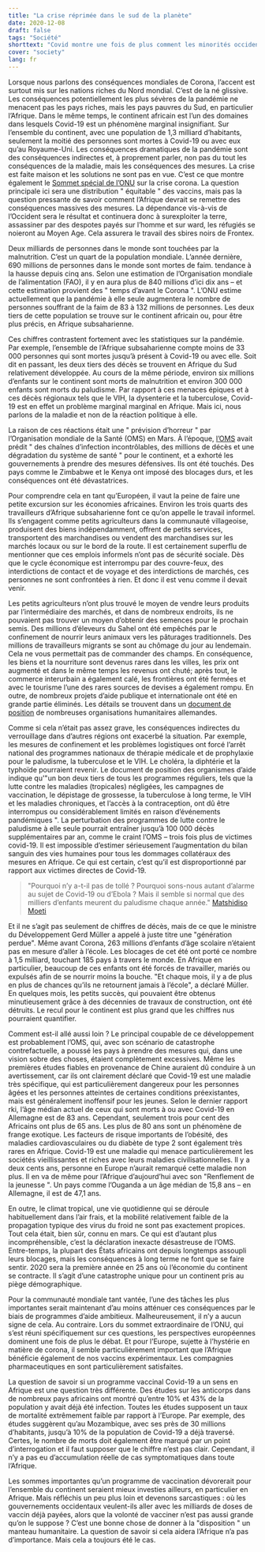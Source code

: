 ```yaml
---
title: "La crise réprimée dans le sud de la planète"
date: 2020-12-08
draft: false
tags: "Société"
shorttext: "Covid montre une fois de plus comment les minorités occidentales sont celles qui se plaignent tandis que les autres se battent pour leur propre existence sans vote."
cover: "society"
lang: fr
---
```


Lorsque nous parlons des conséquences mondiales de Corona, l’accent est surtout mis sur les nations riches du Nord mondial. C’est de la né glissive. Les conséquences potentiellement les plus sévères de la pandémie ne menacent pas les pays riches, mais les pays pauvres du Sud, en particulier l’Afrique. Dans le même temps, le continent africain est l’un des domaines dans lesquels Covid-19 est un phénomène marginal insignifiant. Sur l’ensemble du continent, avec une population de 1,3 milliard d’habitants, seulement la moitié des personnes sont mortes à Covid-19 ou avec eux qu’au Royaume-Uni. Les conséquences dramatiques de la pandémie sont des conséquences indirectes et, à proprement parler, non pas du tout les conséquences de la maladie, mais les conséquences des mesures. La crise est faite maison et les solutions ne sont pas en vue. C’est ce que montre également le [Sommet spécial de l’ONU](https://www.tagesschau.de/ausland/un-sondergipfel-coronavirus-impfstoff-101.html "Besser spät als nie?") sur la crise corona. La question principale ici sera une distribution " équitable " des vaccins, mais pas la question pressante de savoir comment l’Afrique devrait se remettre des conséquences massives des mesures. La dépendance vis-à-vis de l’Occident sera le résultat et continuera donc à surexploiter la terre, assassiner par des despotes payés sur l’homme et sur ward, les réfugiés se noieront au Moyen Age. Cela assurera le travail des sbires noirs de Frontex.

Deux milliards de personnes dans le monde sont touchées par la malnutrition. C’est un quart de la population mondiale. L’année dernière, 690 millions de personnes dans le monde sont mortes de faim. tendance à la hausse depuis cinq ans. Selon une estimation de l’Organisation mondiale de l’alimentation (FAO), il y en aura plus de 840 millions d’ici dix ans – et cette estimation provient des " temps d’avant le Corona ". L’ONU estime actuellement que la pandémie à elle seule augmentera le nombre de personnes souffrant de la faim de 83 à 132 millions de personnes. Les deux tiers de cette population se trouve sur le continent africain ou, pour être plus précis, en Afrique subsaharienne.

Ces chiffres contrastent fortement avec les statistiques sur la pandémie. Par exemple, l’ensemble de l’Afrique subsaharienne compte moins de 33 000 personnes qui sont mortes jusqu’à présent à Covid-19 ou avec elle. Soit dit en passant, les deux tiers des décès se trouvent en Afrique du Sud relativement développée. Au cours de la même période, environ six millions d’enfants sur le continent sont morts de malnutrition et environ 300 000 enfants sont morts du paludisme. Par rapport à ces menaces épiques et à ces décès régionaux tels que le VIH, la dysenterie et la tuberculose, Covid-19 est en effet un problème marginal marginal en Afrique. Mais ici, nous parlons de la maladie et non de la réaction politique à elle.

La raison de ces réactions était une " prévision d’horreur " par l’Organisation mondiale de la Santé (OMS) en Mars. À l’époque, [l’OMS](https://www.aerzteblatt.de/archiv/216276/COVID-19-in-Afrika-Afrika-scheint-sicherer-als-Europa "COVID-19 in Afrika: Afrika scheint sicherer als Europa") avait prédit " des chaînes d’infection incontrôlables, des millions de décès et une dégradation du système de santé " pour le continent, et a exhorté les gouvernements à prendre des mesures défensives. Ils ont été touchés. Des pays comme le Zimbabwe et le Kenya ont imposé des blocages durs, et les conséquences ont été dévastatrices.

Pour comprendre cela en tant qu’Européen, il vaut la peine de faire une petite excursion sur les économies africaines. Environ les trois quarts des travailleurs d’Afrique subsaharienne font ce qu’on appelle le travail informel. Ils s’engagent comme petits agriculteurs dans la communauté villageoise, produisent des biens indépendamment, offrent de petits services, transportent des marchandises ou vendent des marchandises sur les marchés locaux ou sur le bord de la route. Il est certainement superflu de mentionner que ces emplois informels n’ont pas de sécurité sociale. Dès que le cycle économique est interrompu par des couvre-feux, des interdictions de contact et de voyage et des interdictions de marchés, ces personnes ne sont confrontées à rien. Et donc il est venu comme il devait venir.

Les petits agriculteurs n’ont plus trouvé le moyen de vendre leurs produits par l’intermédiaire des marchés, et dans de nombreux endroits, ils ne pouvaient pas trouver un moyen d’obtenir des semences pour le prochain semis. Des millions d’éleveurs du Sahel ont été empêchés par le confinement de nourrir leurs animaux vers les pâturages traditionnels. Des millions de travailleurs migrants se sont au chômage du jour au lendemain. Cela ne vous permettait pas de commander des champs. En conséquence, les biens et la nourriture sont devenus rares dans les villes, les prix ont augmenté et dans le même temps les revenus ont chuté; après tout, le commerce interurbain a également calé, les frontières ont été fermées et avec le tourisme l’une des rares sources de devises a également rompu. En outre, de nombreux projets d’aide publique et internationale ont été en grande partie éliminés. Les détails se trouvent dans un [document de position](/static/downloads/2020-Positionspapier_Corona-Gerechter_Ausgleich_Lang-Buendnis-Entwicklung-Hilft.pdf "Für einen gerechten Ausgleich") de nombreuses organisations humanitaires allemandes.

Comme si cela n’était pas assez grave, les conséquences indirectes du verrouillage dans d’autres régions ont exacerbé la situation. Par exemple, les mesures de confinement et les problèmes logistiques ont forcé l’arrêt national des programmes nationaux de thérapie médicale et de prophylaxie pour le paludisme, la tuberculose et le VIH. Le choléra, la diphtérie et la typhoïde pourraient revenir. Le document de position des organismes d’aide indique qu'"un bon deux tiers de tous les programmes réguliers, tels que la lutte contre les maladies (tropicales) négligées, les campagnes de vaccination, le dépistage de grossesse, la tuberculose à long terme, le VIH et les maladies chroniques, et l’accès à la contraception, ont dû être interrompus ou considérablement limités en raison d’événements pandémiques ". La perturbation des programmes de lutte contre le paludisme à elle seule pourrait entraîner jusqu’à 100 000 décès supplémentaires par an, comme le craint l’OMS – trois fois plus de victimes covid-19. Il est impossible d’estimer sérieusement l’augmentation du bilan sanguin des vies humaines pour tous les dommages collatéraux des mesures en Afrique. Ce qui est certain, c’est qu’il est disproportionné par rapport aux victimes directes de Covid-19.

> "Pourquoi n’y a-t-il pas de tollé ? Pourquoi sons-nous autant d’alarme au sujet de Covid-19 ou d’Ebola ? Mais il semble si normal que des milliers d’enfants meurent du paludisme chaque année." [Matshidiso Moeti](https://www.dw.com/de/corona-pandemie-bremst-den-kampf-gegen-malaria-in-afrika-aus-kinder-impfungen-moskitos/a-55754317 "Afrika: Corona-Pandemie behindert Kampf gegen Malaria")

Et il ne s’agit pas seulement de chiffres de décès, mais de ce que le ministre du Développement Gerd Müller a appelé à juste titre une "génération perdue". Même avant Corona, 263 millions d’enfants d’âge scolaire n’étaient pas en mesure d’aller à l’école. Les blocages de cet été ont porté ce nombre à 1,5 milliard, touchant 185 pays à travers le monde. En Afrique en particulier, beaucoup de ces enfants ont été forcés de travailler, mariés ou expulsés afin de se nourrir moins la bouche. "Et chaque mois, il y a de plus en plus de chances qu’ils ne retournent jamais à l’école", a déclaré Müller. En quelques mois, les petits succès, qui pouvaient être obtenus minutieusement grâce à des décennies de travaux de construction, ont été détruits. Le recul pour le continent est plus grand que les chiffres nus pourraient quantifier.

Comment est-il allé aussi loin ? Le principal coupable de ce développement est probablement l’OMS, qui, avec son scénario de catastrophe contrefactuelle, a poussé les pays à prendre des mesures qui, dans une vision sobre des choses, étaient complètement excessives. Même les premières études fiables en provenance de Chine auraient dû conduire à un avertissement, car ils ont clairement déclaré que Covid-19 est une maladie très spécifique, qui est particulièrement dangereux pour les personnes âgées et les personnes atteintes de certaines conditions préexistantes, mais est généralement inoffensif pour les jeunes. Selon le dernier rapport rki, l’âge médian actuel de ceux qui sont morts à ou avec Covid-19 en Allemagne est de 83 ans. Cependant, seulement trois pour cent des Africains ont plus de 65 ans. Les plus de 80 ans sont un phénomène de frange exotique. Les facteurs de risque importants de l’obésité, des maladies cardiovasculaires ou du diabète de type 2 sont également très rares en Afrique. Covid-19 est une maladie qui menace particulièrement les sociétés vieillissantes et riches avec leurs maladies civilisationnelles. Il y a deux cents ans, personne en Europe n’aurait remarqué cette maladie non plus. Il en va de même pour l’Afrique d’aujourd’hui avec son "Renflement de la jeunesse ". Un pays comme l’Ouganda a un âge médian de 15,8 ans – en Allemagne, il est de 47,1 ans.

En outre, le climat tropical, une vie quotidienne qui se déroule habituellement dans l’air frais, et la mobilité relativement faible de la propagation typique des virus du froid ne sont pas exactement propices. Tout cela était, bien sûr, connu en mars. Ce qui est d’autant plus incompréhensible, c’est la déclaration inexacte désastreuse de l’OMS. Entre-temps, la plupart des États africains ont depuis longtemps assoupli leurs blocages, mais les conséquences à long terme ne font que se faire sentir. 2020 sera la première année en 25 ans où l’économie du continent se contracte. Il s’agit d’une catastrophe unique pour un continent pris au piège démographique.

Pour la communauté mondiale tant vantée, l’une des tâches les plus importantes serait maintenant d’au moins atténuer ces conséquences par le biais de programmes d’aide ambitieux. Malheureusement, il n’y a aucun signe de cela. Au contraire. Lors du sommet extraordinaire de l’ONU, qui s’est réuni spécifiquement sur ces questions, les perspectives européennes dominent une fois de plus le débat. Et pour l’Europe, sujette à l’hystérie en matière de corona, il semble particulièrement important que l’Afrique bénéficie également de nos vaccins expérimentaux. Les compagnies pharmaceutiques en sont particulièrement satisfaites.

La question de savoir si un programme vaccinal Covid-19 a un sens en Afrique est une question très différente. Des études sur les anticorps dans de nombreux pays africains ont montré qu’entre 10% et 43% de la population y avait déjà été infection. Toutes les études supposent un taux de mortalité extrêmement faible par rapport à l’Europe. Par exemple, des études suggèrent qu’au Mozambique, avec ses près de 30 millions d’habitants, jusqu’à 10% de la population de Covid-19 a déjà traversé. Certes, le nombre de morts doit également être marqué par un point d’interrogation et il faut supposer que le chiffre n’est pas clair. Cependant, il n’y a pas eu d’accumulation réelle de cas symptomatiques dans toute l’Afrique.

Les sommes importantes qu’un programme de vaccination dévorerait pour l’ensemble du continent seraient mieux investies ailleurs, en particulier en Afrique. Mais réfléchis un peu plus loin et devenons sarcastiques : où les gouvernements occidentaux veulent-ils aller avec les milliards de doses de vaccin déjà payées, alors que la volonté de vacciner n’est pas aussi grande qu’on le suppose ? C’est une bonne chose de donner à la "disposition " un manteau humanitaire. La question de savoir si cela aidera l’Afrique n’a pas d’importance. Mais cela a toujours été le cas.
